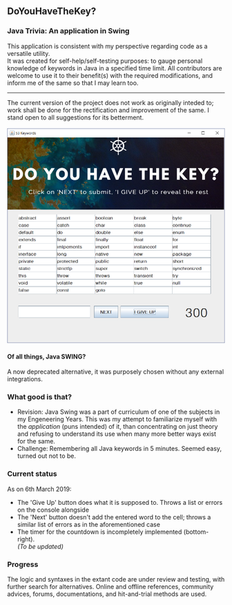 ## DoYouHaveTheKey? 
### Java Trivia: An application in Swing

This application is consistent with my perspective regarding code as a versatile utility.<br>
It was created for self-help/self-testing purposes: to gauge personal knowledge of keywords in Java in a specified time limit. All contributors are welcome to use it to their benefit(s) with the required modifications, and inform me of the same so that I may learn too. <hr>
The current version of the project does not work as originally inteded to; work shall be done for the rectification and improvement of the same. I stand open to all suggestions for its betterment. <br><br>
![Image here](https://github.com/nidheekamble/DoYouHaveTheKey/blob/master/src/giveUpSS.PNG)


#### Of all things, Java SWING?
A now deprecated alternative, it was purposely chosen without any external integrations.


### What good is that?
* Revision: Java Swing was a part of curriculum of one of the subjects in my Engeneering Years. This was my attempt to familiarize myself with the *application* (puns intended) of it, than concentrating on just theory and refusing to understand its use when many more better ways exist for the same.
* Challenge: Remembering all Java keywords in 5 minutes. Seemed easy, turned out not to be.


### Current status 
As on 6th March 2019:
* The 'Give Up' button does what it is supposed to. Throws a list or errors on the console alongside
* The 'Next' button doesn't add the entered word to the cell; throws a similar list of errors as in the aforementioned case
* The timer for the countdown is incompletely implemented (bottom-right). <br>
*(To be updated)*

### Progress
The logic and syntaxes in the extant code are under review and testing, with further search for alternatives. Online and offline references, community advices, forums, documentations, and hit-and-trial methods are used. 
